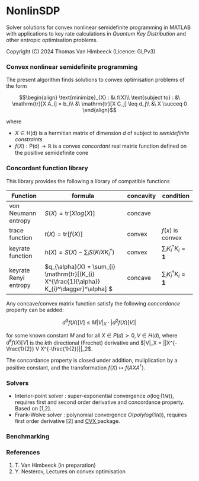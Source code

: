 # NonlinSDP
Solver solutions for convex nonlinear semidefinite programming in MATLAB with applications to key rate calculations in  *Quantum Key Distribution* and other entropic optimisation problems.

Copyright (C) 2024 Thomas Van Himbeeck (Licence: GLPv3)

### Convex nonlinear semidefinite programming 
The present algorithm finds solutions to convex optimisation problems of the form
```math
\begin{align}
            \text{minimize}_{X} : &\  f(X)\\
            \text{subject to} :   &\ \mathrm{tr}[X A_i] = b_i\\
                                  &\ \mathrm{tr}[X C_j] \leq d_j\\
                                  &\ X \succeq 0
\end{align}
```
where 
- $`X\in \mathrm{H(d)}`$ is a hermitian matrix of dimension $`d`$ of subject to *semidefinite constraints*
- $` f(X):\mathrm{P(d)} \rightarrow \mathbb{R}`$ is a convex *concordant* real matrix function defined on the positive semidefinite cone

### Concordant function library
This library provides the following a library of compatible functions

| Function | formula | concavity | condition |
| -------- |-------- | --------- | --------- |
| von Neumann entropy | $`S(X) = \mathrm{tr}[ X log(X)]`$  | concave | |
| trace function | $`t(X) = \mathrm{tr}[ f(X)]`$ | convex | $`f(x)`$ is convex|
| keyrate function    | $`h(X) = S(X) - \sum_{i} S(K{i} X K_{i}^\dagger)`$ | convex| $`\sum_{i} K_{i}^\dagger K_{i} = \mathbf{1}`$|
| keyrate Renyi entropy | $`q_{\alpha}(X) = \sum_{i} \mathrm{tr}[(K_{i} X^{\frac{1}{\alpha}} K_{i}^\dagger)^\alpha] `$|concave| $`\sum_{i} K_{i}^\dagger K_{i} = \mathbf{1}`$ |

Any concave/convex matrix function satisfy the following *concordance* property can be added:
```math
d^3 f(X)[V] \leq M |V|_X \cdot |d^2 f(X)[V]|
```
for some known constant $`M`$ and for all $`X \in P(d)\succ 0, V\in H(d)`$, where $`d^k f(X)[V]`$ is the $k$th directional (Frechet) derivative and $`|V|_X = ||X^{-\frac{1}{2}} V X^{-\frac{1}{2}}||_2`$.

The concordance property is closed under addition, muliplication by a positive constant, and the transformation $f(X)\mapsto f(AXA^\dagger)$.

### Solvers
- Interior-point solver : super-exponential convergence $o(\log(1/\epsilon))$, requires first and second order derivative and concordance property. Based on [1,2].
- Frank-Wolve solver : polynomial convergence $O(polylog(1/\epsilon))$, requires first order derivative [2] and <a href="http://cvxr.com/cvx/">CVX <a> package.

### Benchmarking

### References
1. T. Van Himbeeck (in preparation)
1. Y. Nesterov, Lectures on convex optimisation
